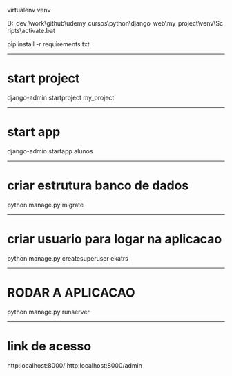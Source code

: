 virtualenv venv

D:\_dev_\work\github\udemy_cursos\python\django_web\my_project\venv\Scripts\activate.bat

pip install -r requirements.txt


---
# start project
django-admin startproject my_project

---
# start app
django-admin startapp alunos

---
# criar estrutura banco de dados
python manage.py migrate

---
# criar usuario para logar na aplicacao
python manage.py createsuperuser
ekatrs

---
# RODAR A APLICACAO
python manage.py runserver

---
# link de acesso
http:localhost:8000/
http:localhost:8000/admin